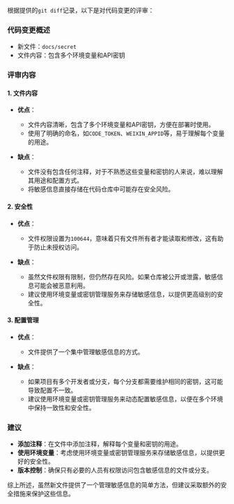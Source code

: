 根据提供的`git diff`记录，以下是对代码变更的评审：

### 代码变更概述
- 新文件：`docs/secret`
- 文件内容：包含多个环境变量和API密钥

### 评审内容

#### 1. 文件内容
- **优点**：
  - 文件内容清晰，包含了多个环境变量和API密钥，方便在部署时使用。
  - 使用了明确的命名，如`CODE_TOKEN`、`WEIXIN_APPID`等，易于理解每个变量的用途。

- **缺点**：
  - 文件没有包含任何注释，对于不熟悉这些变量和密钥的人来说，难以理解其用途和配置方式。
  - 将敏感信息直接存储在代码仓库中可能存在安全风险。

#### 2. 安全性
- **优点**：
  - 文件权限设置为`100644`，意味着只有文件所有者才能读取和修改，这有助于防止未授权访问。

- **缺点**：
  - 虽然文件权限有限制，但仍然存在风险。如果仓库被公开或泄露，敏感信息可能会被恶意利用。
  - 建议使用环境变量或密钥管理服务来存储敏感信息，以提供更高级别的安全性。

#### 3. 配置管理
- **优点**：
  - 文件提供了一个集中管理敏感信息的方式。

- **缺点**：
  - 如果项目有多个开发者或分支，每个分支都需要维护相同的密钥，这可能导致配置不一致。
  - 建议使用环境变量或密钥管理服务来动态配置敏感信息，以便在多个环境中保持一致性和安全性。

### 建议
- **添加注释**：在文件中添加注释，解释每个变量和密钥的用途。
- **使用环境变量**：考虑使用环境变量或密钥管理服务来存储敏感信息，以提供更好的安全性。
- **版本控制**：确保只有必要的人员有权限访问包含敏感信息的文件或分支。

综上所述，虽然新文件提供了一个管理敏感信息的简单方法，但建议采取额外的安全措施来保护这些信息。